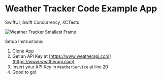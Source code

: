# Weather Tracker Code Example App
SwiftUI, Swift Concurrency, XCTests

![Weather Tracker Smallest Frame](https://github.com/user-attachments/assets/0ef33151-8e2e-4da3-a900-a16a97ac6993)

Setup Instructions:
1. Clone App
2. Get an API Key at [https://www.weatherapi.com](https://www.weatherapi.com)
3. Insert your API Key in `WeatherService` at line 20
4. Good to go!
